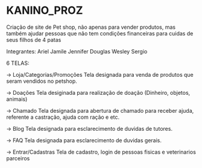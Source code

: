 # KANINO_PROZ
Criação de site de Pet shop, não apenas para vender produtos, mas também ajudar pessoas que não tem condições financeiras para cuidas de seus filhos de 4 patas 

Integrantes:
Ariel
Jamile
Jennifer
Douglas
Wesley
Sergio

6 TELAS:

-> Loja/Categorias/Promoções
Tela designada para venda de produtos que seram vendidos no petshop.

-> Doações
Tela desiginada para realização de doação (Dinheiro, objetos, animais)

-> Chamado
Tela designada para abertura de chamado para receber ajuda, referente a castração, ajuda com ração e etc.

-> Blog
Tela designada para esclarecimento de duvidas de tutores.

-> FAQ
Tela designada para esclarecimento de duvidas gerais.

-> Entrar/Cadastras
Tela de cadastro, login de pessoas fisicas e veterinarios parceiros
